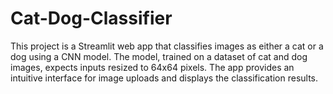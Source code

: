 # Cat-Dog-Classifier
This project is a Streamlit web app that classifies images as either a cat or a dog using a CNN model. The model, trained on a dataset of cat and dog images, expects inputs resized to 64x64 pixels. The app provides an intuitive interface for image uploads and displays the classification results.
